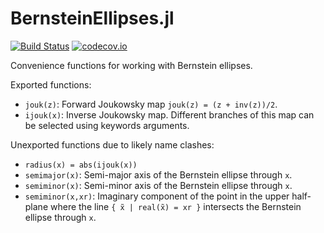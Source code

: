 # BernsteinEllipses.jl

[![Build Status](https://travis-ci.org/ettersi/Bernstein.jl.svg?branch=master)](https://travis-ci.org/ettersi/BernsteinEllipses.jl)
[![codecov.io](http://codecov.io/github/ettersi/Bernstein.jl/coverage.svg?branch=master)](http://codecov.io/github/ettersi/BernsteinEllipses.jl?branch=master)

Convenience functions for working with Bernstein ellipses.

Exported functions:

 - `jouk(z)`: Forward Joukowsky map `jouk(z) = (z + inv(z))/2`.
 - `ijouk(x)`: Inverse Joukowsky map. Different branches of this map can be selected using keywords arguments.

Unexported functions due to likely name clashes:

 - `radius(x) = abs(ijouk(x))`
 - `semimajor(x)`: Semi-major axis of the Bernstein ellipse through `x`.
 - `semiminor(x)`: Semi-minor axis of the Bernstein ellipse through `x`.
 - `semiminor(x,xr)`: Imaginary component of the point in the upper half-plane where the line `{ x̃ | real(x̃) = xr }` intersects the Bernstein ellipse through `x`.
